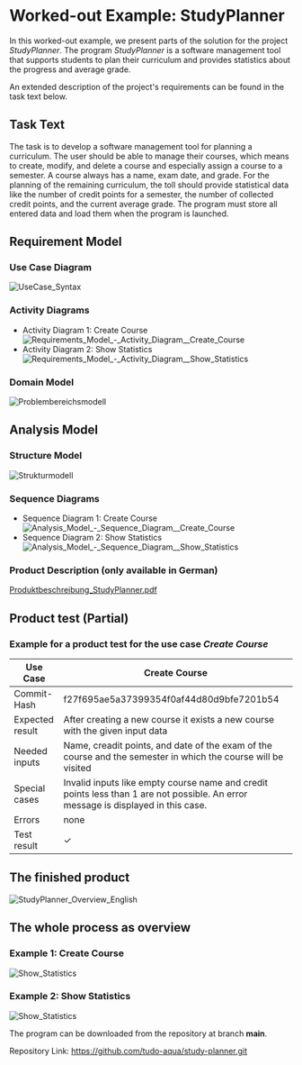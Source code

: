 # Worked-out Example: StudyPlanner 
In this worked-out example, we present parts of the solution for the project _StudyPlanner_. The program _StudyPlanner_ is a software management tool that supports students to plan their curriculum and provides statistics about the progress and average grade.

An extended description of the project's requirements can be found in the task text below.

## Task Text
The task is to develop a software management tool for planning a curriculum. The user should be able to manage their courses, which means to create, modify, and delete a course and especially assign a course to a semester. 
A course always has a name, exam date, and grade.
For the planning of the remaining curriculum, the toll should provide statistical data like the number of credit points for a semester, the number of collected credit points, and the current average grade.
The program must store all entered data and load them when the program is launched.


## Requirement Model

 
### Use Case Diagram
![UseCase_Syntax](docs/images/UseCase_Syntax.png)

### Activity Diagrams
- Activity Diagram 1: Create Course ![Requirements_Model_-_Activity_Diagram__Create_Course](docs/images/Requirements_Model_-_Activity_Diagram__Create_Course.png)
- Activity Diagram 2: Show Statistics ![Requirements_Model_-_Activity_Diagram__Show_Statistics](docs/images/Requirements_Model_-_Activity_Diagram__Show_Statistics.png)

### Domain Model
![Problembereichsmodell](docs/images/Problembereichsmodell.png)


## Analysis Model
 
### Structure Model
![Strukturmodell](docs/images/Strukturmodell.png)

### Sequence Diagrams
- Sequence Diagram 1: Create Course ![Analysis_Model_-_Sequence_Diagram__Create_Course](docs/images/Analysis_Model_-_Sequence_Diagram__Create_Course.png)
- Sequence Diagram 2: Show Statistics ![Analysis_Model_-_Sequence_Diagram__Show_Statistics](docs/images/Analysis_Model_-_Sequence_Diagram__Show_Statistics.png)

### Product Description (only available in German)

[Produktbeschreibung_StudyPlanner.pdf](docs/images/Produktbeschreibung_StudyPlanner.pdf)
 

## Product test (Partial)

### Example for a product test for the use case _Create Course_
| Use Case  | Create Course |
| ------ | ------ |
| Commit-Hash | f27f695ae5a37399354f0af44d80d9bfe7201b54 |
| Expected result | After creating a new course it exists a new course with the given input data|
| Needed inputs | Name, creadit points, and date of the exam of the course and the semester in which the course will be visited|
| Special cases | Invalid inputs like empty course name and credit points less than 1 are not possible. An error message is displayed in this case.
| Errors | none | 
| Test result | ✓ |
 
## The finished product
![StudyPlanner_Overview_English](docs/images/StudyPlanner_Overview_English.png)

## The whole process as overview
### Example 1: Create Course
![Show_Statistics](docs/images/Example_Create_Course.png)
### Example 2: Show Statistics
![Show_Statistics](docs/images/Example_Show_Statistics.png)


The program can be downloaded from the repository at branch **main**.

Repository Link: https://github.com/tudo-aqua/study-planner.git

